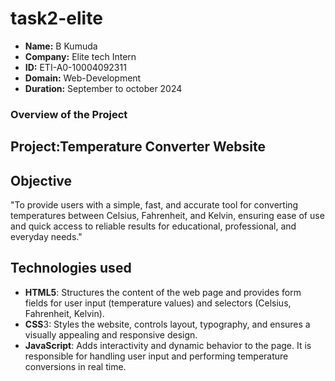 # task2-elite

- **Name:** B Kumuda
- **Company:** Elite tech Intern
- **ID:** ETI-A0-10004092311
- **Domain:** Web-Development
- **Duration:** September to october 2024

### Overview of the Project

## Project:Temperature Converter Website

## Objective

"To provide users with a simple, fast, and accurate tool for converting temperatures between Celsius, Fahrenheit, and Kelvin, ensuring ease of use and quick access to reliable results for educational, professional, and everyday needs."

## Technologies used

- **HTML5**: Structures the content of the web page and provides form fields for user input (temperature values) and selectors (Celsius, Fahrenheit, Kelvin).
- **CSS**3: Styles the website, controls layout, typography, and ensures a visually appealing and responsive design.
- **JavaScript**: Adds interactivity and dynamic behavior to the page. It is responsible for handling user input and performing temperature conversions in real time.
